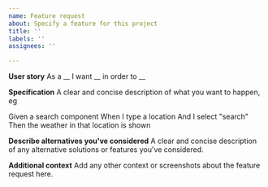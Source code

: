 ```yaml
---
name: Feature request
about: Specify a feature for this project
title: ''
labels: ''
assignees: ''

---
```


**User story**
As a __ I want __ in order to __ 

**Specification**
A clear and concise description of what you want to happen, eg

Given a search component
When I type a location
And I select "search"
Then the weather in that location is shown

**Describe alternatives you've considered**
A clear and concise description of any alternative solutions or features you've considered.

**Additional context**
Add any other context or screenshots about the feature request here.
